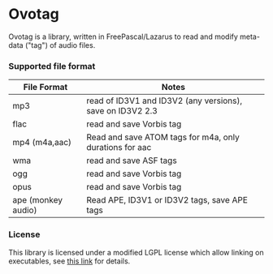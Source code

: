 
# Ovotag

Ovotag is a library, written in FreePascal/Lazarus to read and modify meta-data ("tag") of audio files.

### Supported file format 
|File Format|Notes|  
|-----|-----|
|mp3 | read of ID3V1 and ID3V2 (any versions), save on ID3V2 2.3 |
|flac | read and save Vorbis tag|
|mp4 (m4a,aac) | Read and save ATOM tags for m4a, only durations for aac|
|wma | read and save ASF tags|
|ogg | read and save Vorbis tag|
|opus | read and save Vorbis tag|
|ape (monkey audio) | Read APE, ID3V1 or ID3V2 tags, save APE tags|


### License
This library is licensed under a modified LGPL license which allow linking on executables, see  [this link](https://wiki.freepascal.org/FPC_modified_LGPL) for details. 


